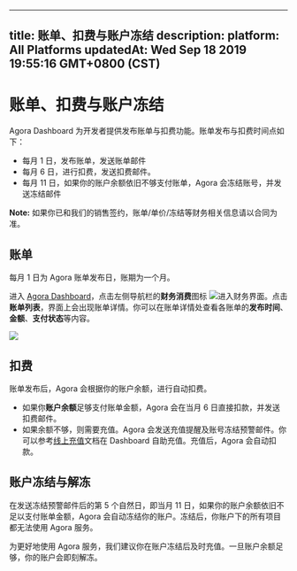 
---
title: 账单、扣费与账户冻结
description: 
platform: All Platforms
updatedAt: Wed Sep 18 2019 19:55:16 GMT+0800 (CST)
---
# 账单、扣费与账户冻结
Agora Dashboard 为开发者提供发布账单与扣费功能。账单发布与扣费时间点如下：

- 每月 1 日，发布账单，发送账单邮件
- 每月 6 日，进行扣费，发送扣费邮件。
- 每月 11 日，如果你的账户余额依旧不够支付账单，Agora 会冻结账号，并发送冻结邮件

**Note:** 如果你已和我们的销售签约，账单/单价/冻结等财务相关信息请以合同为准。

## 账单

每月 1 日为 Agora 账单发布日，账期为一个月。

进入 [Agora Dashboard](https://dashboard.agora.io/)，点击左侧导航栏的**财务消费**图标 ![](https://web-cdn.agora.io/docs-files/1562666103550)进入财务界面。点击**账单列表**，界面上会出现账单详情。你可以在账单详情处查看各账单的**发布时间**、**金额**、**支付状态**等内容。

![](https://web-cdn.agora.io/docs-files/1564453287275)

## 扣费

账单发布后，Agora 会根据你的账户余额，进行自动扣费。

- 如果你**账户余额**足够支付账单金额，Agora 会在当月 6 日直接扣款，并发送扣费邮件。
- 如果余额不够，则需要充值。Agora 会发送充值提醒及账号冻结预警邮件。你可以参考[线上充值](https://docs.agora.io/cn/Agora%20Platform/online_payment?platform=All%20Platforms)文档在 Dashboard 自助充值。充值后，Agora 会自动扣款。

## 账户冻结与解冻

在发送冻结预警邮件后的第 5 个自然日，即当月 11 日，如果你的账户余额依旧不足以支付账单金额，Agora 会自动冻结你的账户。冻结后，你账户下的所有项目都无法使用 Agora 服务。

为更好地使用 Agora 服务，我们建议你在账户冻结后及时充值。一旦账户余额足够，你的账户会即刻解冻。

